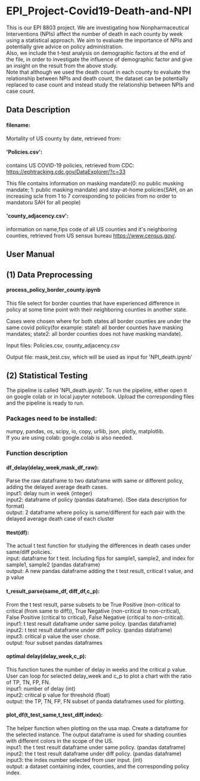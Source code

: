 # EPI_Project-Covid19-Death-and-NPI
This is  our EPI 8803 project. We are investigating how Nonpharmaceutical Interventions (NPIs) affect the number of death in each county by week using a statistical approach.  We aim to evaluate the importance of NPIs and potentially give advice on policy administration. \
Also, we include the t-test analysis on demographic factors at the end of the file, in order to investigate the influence of demographic factor and give an insight on the result from the above study. \
Note that although we used the death count in each county to evaluate the relationship between NPIs and death count, the dataset can be potentially replaced to case count and instead study the relationship between NPIs and case count.

## Data Description
#### filename: 
Mortality of US county by date, retrieved from: 

#### 'Policies.csv': 
contains US COVID-19 policies, retrieved from CDC: https://ephtracking.cdc.gov/DataExplorer/?c=33

This file contains information on masking mandate(0: no public musking mandate; 1: public masking mandate) and stay-at-home policies(SAH, on an increasing scle from 1 to 7 corresponding to policies from no order to mandatoru SAH for all people)
    
#### 'county_adjacency.csv': 
information on name,fips code of all US counties and it's neighboring counties, retrieved from US sensus bureau https://www.census.gov/. 
    
## User Manual
## (1) Data Preprocessing
#### process_policy_border_county.ipynb
This file select for border counties that have experienced difference in policy at some time point with their neighboring counties in another state.

Cases were chosen where for both states all border counties are under the same covid policy(for example: state1: all border counties have masking mandates; state2: all border counties does not have masking mandate). 

Input files: Policies.csv, county_adjacency.csv

Output file: mask_test.csv, which will be used as input for 'NPI_death.ipynb'

## (2) Statistical Testing
The pipeline is called 'NPI_death.ipynb'. To run the pipeline, either open it on google colab or in local jupyter notebook. Upload the corresponding files and the pipeline is ready to run.
### Packages need to be installed:
numpy, pandas, os, scipy, io, copy, urllib, json, plotly, matplotlib. \
If you are using colab: google.colab is also needed.
### Function description
#### df_delay(delay_week,mask_df_raw):
Parse the raw dataframe to two dataframe with same or different policy, adding the delayed average death cases. \
input1: delay num in week (integer) \
input2: dataframe of policy (pandas dataframe). (See data description for format) \
output: 2 dataframe where policy is same/different for each pair with the delayed average death case of each cluster
#### ttest(df):
The actual t test function for studying the differences in death cases under same/diff policies. \
input: dataframe for t test. Including fips for sample1, sample2, and index for sample1, sample2 (pandas dataframe) \
output: A new pandas dataframe adding the t test result, critical t value, and p value
####  t_result_parse(same_df, diff_df,c_p):
From the t test result, parse subsets to be True Positive (non-critical to critical (from same to diff)), True Negative (non-critical to non-critical), False Positive (critical to critical), False Negative (critical to non-critical). \
input1: t test result dataframe under same policy. (pandas dataframe) \
input2: t test result dataframe under diff policy. (pandas dataframe) \
input3: critical p value the user chose. \
output: four subset pandas dataframes
#### optimal delay(delay_week,c_p):
This function tunes the number of delay in weeks and the critical p value. User can loop for selected delay_week and c_p to plot a chart with the ratio of TP, TN, FP, FN. \
input1: number of delay (int) \
input2: critical p value for threshold (float) \
output: the TP, TN, FP, FN subset of panda dataframes used for plotting.
#### plot_df(t_test_same,t_test_diff,index):
The helper function when plotting on the usa map. Create a dataframe for the selected instance. The output dataframe is used for shading counties with different colors in the scope of the US.\
input1: the t test result dataframe under same policy. (pandas dataframe) \
input2: the t test result dataframe under diff policy. (pandas dataframe) \
input3: the index number selected from user input. (int) \
output: a dataset containing index, counties, and the corresponding policy index.
